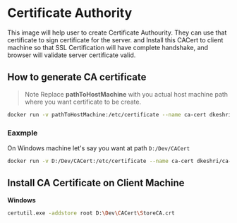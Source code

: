 # Certificate Authority

This image will help user to create Certificate Authourity. They can use that certificate to sign certificate for the server. and Install this CACert to client machine so that SSL Certification will have complete handshake, and browser will validate server certificate valid.


## How to generate CA certificate
> Note Replace **pathToHostMachine** with you actual host machine path where you want certificate to be create.

```bash
docker run -v pathToHostMachine:/etc/certificate --name ca-cert dkeshri/ca-cert
```

### Eaxmple 
On Windows machine let's say you want at path `D:/Dev/CACert`

```bash
docker run -v D:/Dev/CACert:/etc/certificate --name ca-cert dkeshri/ca-cert:latest
```

## Install CA Certificate on Client Machine
__Windows__
```bash
certutil.exe -addstore root D:\Dev\CACert\StoreCA.crt
```